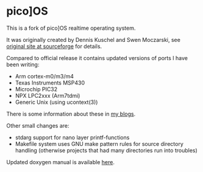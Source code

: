 pico]OS
=======

This is a fork of pico]OS realtime operating system.

It was originally created by Dennis Kuschel and Swen Moczarski,
see [original site at sourceforge][1] for details.

Compared to official release it contains updated versions of
ports I have been writing:

- Arm cortex-m0/m3/m4
- Texas Instruments MSP430
- Microchip PIC32
- NPX LPC2xxx (Arm7tdmi)
- Generic Unix (using ucontext(3))

There is some information about these in [my blogs][2].

Other small changes are:

- stdarg support for nano layer printf-functions
- Makefile system uses GNU make pattern rules for source directory handling (otherwise projects that had many directories run into troubles)


Updated doxygen manual is available [here][3].

[1]: http://picoos.sf.net
[2]: http://stonepile.fi/tags/picoos
[3]: http://arizuu.github.io/picoos


